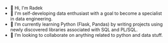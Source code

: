 - 👋 Hi, I'm Radek
- 👀 I'm self-developing data enthusiast with a goal to become a specialist in data engineering.
- 🌱 I’m currently learning Python (Flask, Pandas) by writing projects using newly discovered libraries associated with SQL and PL/SQL.
- 💞️ I’m looking to collaborate on anything related to python and data stuff.
<!--
**RogerBlond/RogerBlond** is a ✨ _special_ ✨ repository because its `README.md` (this file) appears on your GitHub profile.

Here are some ideas to get you started:

- 🔭 I’m currently working on ...
- 🌱 I’m currently learning ...
- 👯 I’m looking to collaborate on ...
- 🤔 I’m looking for help with ...
- 💬 Ask me about ...
- 📫 How to reach me: ...
- 😄 Pronouns: ...
- ⚡ Fun fact: ...
-->
